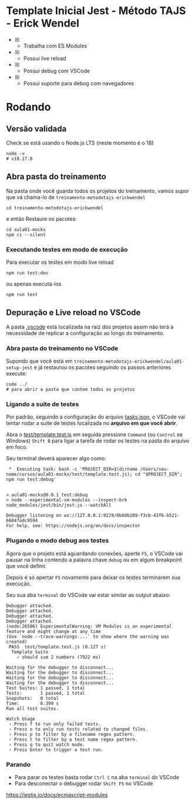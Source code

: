 # Template Inicial Jest - Método TAJS - Erick Wendel

- [x] - Trabalha com ES Modules
- [x] - Possui live reload
- [x] - Possui debug com VSCode
- [x] - Possui suporte para debug com navegadores

# Rodando

## Versão validada

Check se está usando o Node.js LTS (neste momento é o 18)

```shell
node -v
# v18.17.0
```

## Abra pasta do treinamento

Na pasta onde você guarda todos os projetos do treinamento, vamos supor que vá chama-lo de `treinamento-metodotajs-erickwendel`

```shell
cd treinamento-metodotajs-erickwendel
```

e então Restaure os pacotes:

```shell
cd aula01-mocks
npm ci --silent
```

### Executando testes em modo de execução

Para executar os testes em modo live reload

```shell
npm run test:dev
```

ou apenas executá-los

```shell
npm run test
```

## Depuração e Live reload no VSCode

A pasta [.vscode](./../.vscode) está localizada na raiz dos projetos assim não terá a necessidade de replicar a configuração ao longo do treinamento.

### Abra pasta do treinamento no VSCode

Supondo que você está em `treinamento-metodotajs-erickwendel/aula01-setup-jest` e já restaurou os pacotes seguindo os passos anteriores execute:

```shell
code ../
# para abrir a pasta que contem todos os projetos
```

### Ligando a suite de testes

Por padrão, seguindo a configuração do arquivo [tasks.json](./../.vscode/tasks.json), o VSCode vai tentar rodar a suite de testes localizada no **arquivo em que você abrir**.

Abra o [test/template.test.js](./test/template.test.js) em seguida pressione `Command` (ou `Control` se Windows) `Shift B` para ligar a tarefa de rodar os testes na pasta do arquivo em foco.

Seu terminal deverá aparecer algo como:

```shell
 *  Executing task: bash -c 'PROJECT_DIR=$(dirname /Users/seu-nome/cursos/aula01-mocks/test/template.test.js); cd "$PROJECT_DIR"; npm run test:debug'


> aula01-mocks@0.0.1 test:debug
> node --experimental-vm-modules --inspect-brk node_modules/jest/bin/jest.js --watchAll

Debugger listening on ws://127.0.0.1:9229/0b60b289-f3cb-43f6-b521-66047adc9594
For help, see: https://nodejs.org/en/docs/inspector

```

### Plugando o modo debug aos testes

Agora que o projeto está aguardando conexões, aperte `F5`, o VSCode vai pausar na linha contendo a palavra chave `debug` ou em algum breakpoint que você definir.

Depois é só apertar `F5` novamente para deixar os testes terminarem sua execução.

Seu sua aba `terminal` do VSCode vai estar similar ao output abaixo:

```shell
Debugger attached.
Debugger attached.
Debugger attached.
Debugger attached.
(node:26586) ExperimentalWarning: VM Modules is an experimental feature and might change at any time
(Use `node --trace-warnings ...` to show where the warning was created)
 PASS  test/template.test.js (8.127 s)
  Template Suite
    ✓ should sum 2 numbers (7922 ms)

Waiting for the debugger to disconnect...
Waiting for the debugger to disconnect...
Waiting for the debugger to disconnect...
Waiting for the debugger to disconnect...
Test Suites: 1 passed, 1 total
Tests:       1 passed, 1 total
Snapshots:   0 total
Time:        8.399 s
Ran all test suites.

Watch Usage
 › Press f to run only failed tests.
 › Press o to only run tests related to changed files.
 › Press p to filter by a filename regex pattern.
 › Press t to filter by a test name regex pattern.
 › Press q to quit watch mode.
 › Press Enter to trigger a test run.

```

### Parando

- Para parar os testes basta rodar `Ctrl C` na aba `terminal` do VSCode
- Para desconectar o debugger rodar `Shift F5` no VSCode

https://jestjs.io/docs/ecmascript-modules
